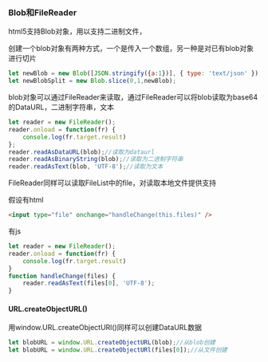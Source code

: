 ### Blob和FileReader

html5支持Blob对象，用以支持二进制文件，

创建一个blob对象有两种方式，一个是传入一个数组，另一种是对已有blob对象进行切片

```javascript
let newBlob = new Blob([JSON.stringify({a:1})], { type: 'text/json' });
let newBlobSplit = new Blob.slice(0,1,newBlob);
```

blob对象可以通过FileReader来读取，通过FileReader可以将blob读取为base64的DataURL，二进制字符串，文本

```javascript
let reader = new FileReader();
reader.onload = function(fr) {
    console.log(fr.target.result)
};
reader.readAsDataURL(blob);//读取为dataurl
reader.readAsBinaryString(blob);//读取为二进制字符串
reader.readAsText(blob, 'UTF-8');//读取为文本
```

FileReader同样可以读取FileList中的file，对读取本地文件提供支持

假设有html

```html
<input type="file" onchange="handleChange(this.files)" />
```

有js

```javascript
let reader = new FileReader();
reader.onload = function(fr) {
    console.log(fr.target.result)
}
function handleChange(files) {
    reader.readAsText(files[0], 'UTF-8');
}
```

#### URL.createObjectURL()

用window.URL.createObjectURl()同样可以创建DataURL数据

```javascript
let blobURL = window.URL.createObjectURL(blob);//从blob创建
let blobURL = window.URL.createObjectURl(files[0]);//从文件创建
```

